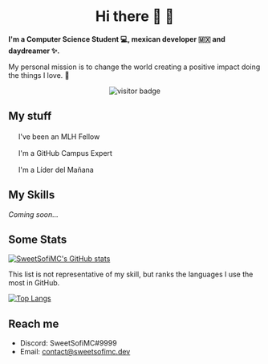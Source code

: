 <h1 align="center">
  Hi there 👋 🌸
</h1>

**I'm a Computer Science Student 💻, mexican developer :mexico: and daydreamer ✨.**

My personal mission is to change the world creating a positive impact doing the things I love. 💖

<!-- todo 
* [ ] See my work section
* [ ] Add link to personal website when finished
* [ ] Add link to Devpost
-->

<p align="center">
  <img src="https://sofi-visitor-badge.glitch.me/badge?page_id=sweetsofimc.sweetsofimc" alt="visitor badge"/>
</p>

## My stuff
  
[<img src="https://user-images.githubusercontent.com/7455707/136626398-7fa3c90b-3f02-4739-8bb9-54312c2030d9.png" width="16" height="16" />](https://fellowship.mlh.io/) I've been an MLH Fellow

[<img src="https://user-images.githubusercontent.com/7455707/136626260-a3b5d820-6f8a-4f04-a5d3-fab0aae6b776.png" width="16" height="16" />](https://education.github.com/) I'm a GitHub Campus Expert

[<img src="https://user-images.githubusercontent.com/7455707/136626898-4b43a110-89f7-40be-bb9e-d98e572ac46b.png" width="16" height="16" />](http://lideresdelmanana.itesm.mx/) I'm a Líder del Mañana

## My Skills

<!-- todo 
* [ ] shields section sorted by color
-->
_Coming soon..._

## Some Stats

[![SweetSofiMC's GitHub stats](https://github-readme-stats.vercel.app/api?username=SweetSofiMC&show_icons=true&theme=radical&count_private=true)](https://github.com/anuraghazra/github-readme-stats)

This list is not representative of my skill, but ranks the languages I use the most in GitHub.

[![Top Langs](https://github-readme-stats.vercel.app/api/top-langs/?username=sweetsofimc&layout=compact)](https://github.com/anuraghazra/github-readme-stats)

## Reach me

<!-- todo
* [ ] Fancy icons for each social media
* [ ] Add Twitter once moved to professional account
* [ ] Add linkedin once updated to gender identity
* [ ] Add pronouns once I came out
-->

* Discord: SweetSofiMC#9999
* Email: contact@sweetsofimc.dev
